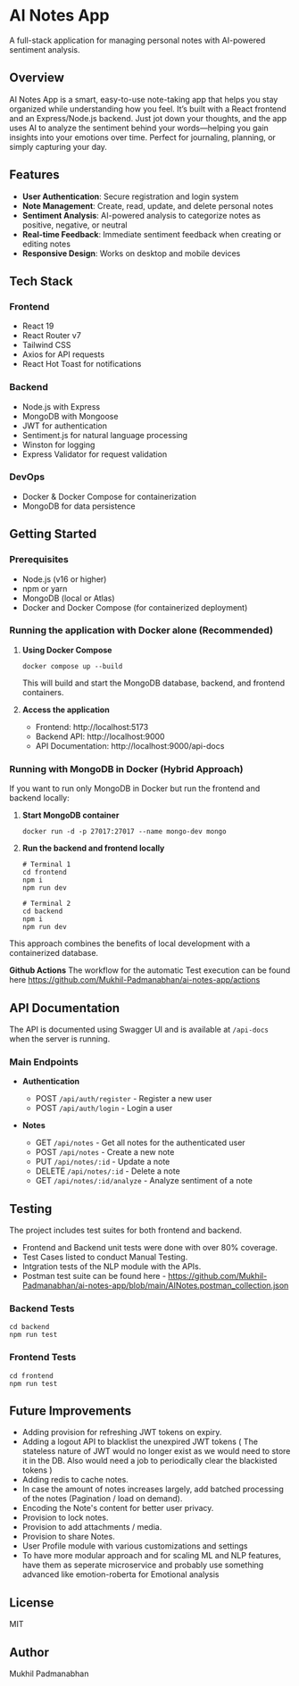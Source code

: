 # AI Notes App

A full-stack application for managing personal notes with AI-powered sentiment analysis.

## Overview

AI Notes App is a smart, easy-to-use note-taking app that helps you stay organized while understanding how you feel. It’s built with a React frontend and an Express/Node.js backend. Just jot down your thoughts, and the app uses AI to analyze the sentiment behind your words—helping you gain insights into your emotions over time. Perfect for journaling, planning, or simply capturing your day.

## Features

- **User Authentication**: Secure registration and login system
- **Note Management**: Create, read, update, and delete personal notes
- **Sentiment Analysis**: AI-powered analysis to categorize notes as positive, negative, or neutral
- **Real-time Feedback**: Immediate sentiment feedback when creating or editing notes
- **Responsive Design**: Works on desktop and mobile devices

## Tech Stack

### Frontend
- React 19
- React Router v7
- Tailwind CSS
- Axios for API requests
- React Hot Toast for notifications

### Backend
- Node.js with Express
- MongoDB with Mongoose
- JWT for authentication
- Sentiment.js for natural language processing
- Winston for logging
- Express Validator for request validation

### DevOps
- Docker & Docker Compose for containerization
- MongoDB for data persistence

## Getting Started

### Prerequisites
- Node.js (v16 or higher)
- npm or yarn
- MongoDB (local or Atlas)
- Docker and Docker Compose (for containerized deployment)

### Running the application with Docker alone (Recommended)

1. **Using Docker Compose**
   ```
   docker compose up --build
   ```
   
   This will build and start the MongoDB database, backend, and frontend containers.

2. **Access the application**
   - Frontend: http://localhost:5173
   - Backend API: http://localhost:9000
   - API Documentation: http://localhost:9000/api-docs

### Running with MongoDB in Docker (Hybrid Approach)

If you want to run only MongoDB in Docker but run the frontend and backend locally:

1. **Start MongoDB container**
   ```
   docker run -d -p 27017:27017 --name mongo-dev mongo
   ```

2. **Run the backend and frontend locally**
   ```
   # Terminal 1
   cd frontend
   npm i
   npm run dev
   
   # Terminal 2
   cd backend
   npm i
   npm run dev
   ```

This approach combines the benefits of local development with a containerized database.


**Github Actions**
   The workflow for the automatic Test execution can be found here https://github.com/Mukhil-Padmanabhan/ai-notes-app/actions
## API Documentation

The API is documented using Swagger UI and is available at `/api-docs` when the server is running.

### Main Endpoints

- **Authentication**
  - POST `/api/auth/register` - Register a new user
  - POST `/api/auth/login` - Login a user

- **Notes**
  - GET `/api/notes` - Get all notes for the authenticated user
  - POST `/api/notes` - Create a new note
  - PUT `/api/notes/:id` - Update a note
  - DELETE `/api/notes/:id` - Delete a note
  - GET `/api/notes/:id/analyze` - Analyze sentiment of a note

## Testing

The project includes test suites for both frontend and backend.
- Frontend and Backend unit tests were  done with over 80% coverage.
- Test Cases listed to conduct Manual Testing.
- Intgration tests of the NLP module with the APIs.
- Postman test suite can be found here - https://github.com/Mukhil-Padmanabhan/ai-notes-app/blob/main/AINotes.postman_collection.json 

### Backend Tests
```
cd backend
npm run test
```

### Frontend Tests
```
cd frontend
npm run test
```

## Future Improvements
- Adding provision for refreshing JWT tokens on expiry.
- Adding a logout API to blacklist the unexpired JWT tokens ( The stateless nature of JWT would no longer exist as we would need to store it in the DB. Also would need a job to periodically clear the blackisted tokens )
- Adding redis to cache notes.
- In case the amount of notes increases largely, add batched processing of the notes (Pagination / load on demand).
- Encoding the Note's content for better user privacy.
- Provision to lock notes.
- Provision to add attachments / media.
- Provision to share Notes.
- User Profile module with various customizations and settings
- To have more modular approach and for scaling ML and NLP features, have them as seperate microservice and probably use something advanced like emotion-roberta for Emotional analysis


## License

MIT

## Author
Mukhil Padmanabhan


